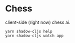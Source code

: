 # Chess

client-side (right now) chess ai.

    yarn shadow-cljs help
    yarn shadow-cljs watch app
